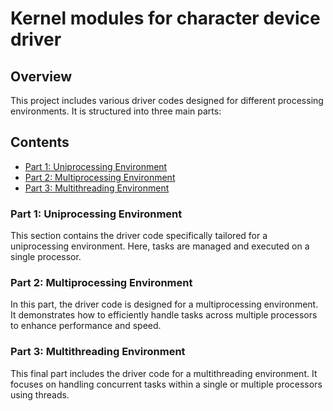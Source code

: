 # Kernel modules for character device driver

## Overview
This project includes various driver codes designed for different processing environments. It is structured into three main parts:

## Contents
- [Part 1: Uniprocessing Environment](#part-1-uniprocessing-environment)
- [Part 2: Multiprocessing Environment](#part-2-multiprocessing-environment)
- [Part 3: Multithreading Environment](#part-3-multithreading-environment)

### Part 1: Uniprocessing Environment
This section contains the driver code specifically tailored for a uniprocessing environment. Here, tasks are managed and executed on a single processor.

### Part 2: Multiprocessing Environment
In this part, the driver code is designed for a multiprocessing environment. It demonstrates how to efficiently handle tasks across multiple processors to enhance performance and speed.

### Part 3: Multithreading Environment
This final part includes the driver code for a multithreading environment. It focuses on handling concurrent tasks within a single or multiple processors using threads.
